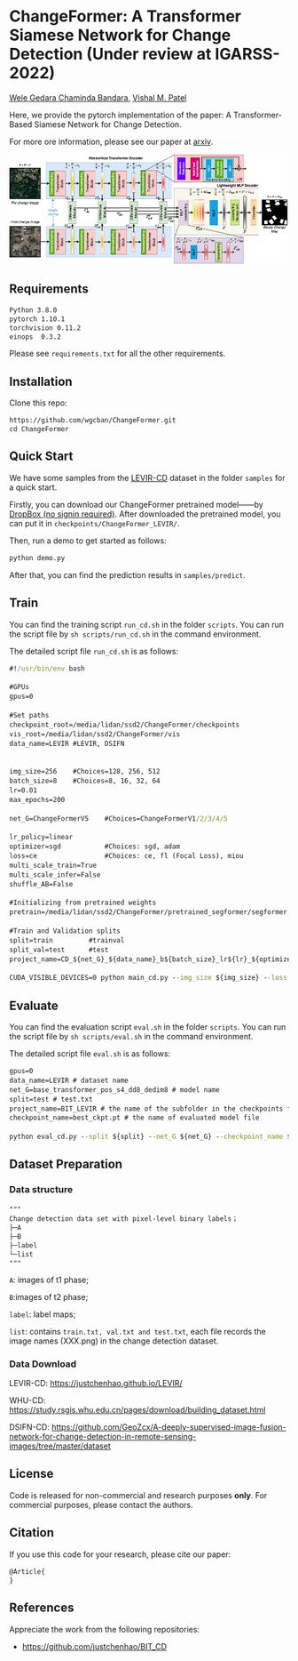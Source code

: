 # ChangeFormer: A Transformer Siamese Network for Change Detection (Under review at IGARSS-2022)

[Wele Gedara Chaminda Bandara](https://www.linkedin.com/in/chamindabandara/), [Vishal M. Patel](https://engineering.jhu.edu/vpatel36/sciencex_teams/vishalpatel/)


Here, we provide the pytorch implementation of the paper: A Transformer-Based Siamese Network for Change Detection.

For more ore information, please see our paper at [arxiv](). 

![image-20210228153142126](./images/IGARS_ChangeFormer.jpeg)

## Requirements

```
Python 3.8.0
pytorch 1.10.1
torchvision 0.11.2
einops  0.3.2
```

Please see `requirements.txt` for all the other requirements.

## Installation

Clone this repo:

```shell
https://github.com/wgcban/ChangeFormer.git
cd ChangeFormer
```

## Quick Start

We have some samples from the [LEVIR-CD](https://justchenhao.github.io/LEVIR/) dataset in the folder `samples` for a quick start.

Firstly, you can download our ChangeFormer pretrained model——by [DropBox (no signin required)](https://www.dropbox.com/sh/j1aufnnekp43o2c/AADDEBKRPfzm6JBT2ON_RGjpa?dl=0). After downloaded the pretrained model, you can put it in `checkpoints/ChangeFormer_LEVIR/`.

Then, run a demo to get started as follows:

```python
python demo.py 
```

After that, you can find the prediction results in `samples/predict`.

## Train

You can find the training script `run_cd.sh` in the folder `scripts`. You can run the script file by `sh scripts/run_cd.sh` in the command environment.

The detailed script file `run_cd.sh` is as follows:

```cmd
#!/usr/bin/env bash

#GPUs
gpus=0

#Set paths
checkpoint_root=/media/lidan/ssd2/ChangeFormer/checkpoints
vis_root=/media/lidan/ssd2/ChangeFormer/vis
data_name=LEVIR #LEVIR, DSIFN


img_size=256    #Choices=128, 256, 512
batch_size=8    #Choices=8, 16, 32, 64
lr=0.01         
max_epochs=200

net_G=ChangeFormerV5    #Choices=ChangeFormerV1/2/3/4/5

lr_policy=linear
optimizer=sgd           #Choices: sgd, adam
loss=ce                 #Choices: ce, fl (Focal Loss), miou
multi_scale_train=True
multi_scale_infer=False
shuffle_AB=False

#Initializing from pretrained weights
pretrain=/media/lidan/ssd2/ChangeFormer/pretrained_segformer/segformer.b2.512x512.ade.160k.pth

#Train and Validation splits
split=train         #trainval
split_val=test      #test
project_name=CD_${net_G}_${data_name}_b${batch_size}_lr${lr}_${optimizer}_${split}_${split_val}_${max_epochs}_${lr_policy}_${loss}_multi_train_${multi_scale_train}_multi_infer_${multi_scale_infer}_shuffle_AB_${shuffle_AB}_embed_dim_${embed_dim}

CUDA_VISIBLE_DEVICES=0 python main_cd.py --img_size ${img_size} --loss ${loss} --checkpoint_root ${checkpoint_root} --vis_root ${vis_root} --lr_policy ${lr_policy} --optimizer ${optimizer} --pretrain ${pretrain} --split ${split} --split_val ${split_val} --net_G ${net_G} --multi_scale_train ${multi_scale_train} --multi_scale_infer ${multi_scale_infer} --gpu_ids ${gpus} --max_epochs ${max_epochs} --project_name ${project_name} --batch_size ${batch_size} --shuffle_AB ${shuffle_AB} --data_name ${data_name}  --lr ${lr}
```

## Evaluate

You can find the evaluation script `eval.sh` in the folder `scripts`. You can run the script file by `sh scripts/eval.sh` in the command environment.

The detailed script file `eval.sh` is as follows:

```cmd
gpus=0
data_name=LEVIR # dataset name
net_G=base_transformer_pos_s4_dd8_dedim8 # model name 
split=test # test.txt
project_name=BIT_LEVIR # the name of the subfolder in the checkpoints folder 
checkpoint_name=best_ckpt.pt # the name of evaluated model file 

python eval_cd.py --split ${split} --net_G ${net_G} --checkpoint_name ${checkpoint_name} --gpu_ids ${gpus} --project_name ${project_name} --data_name ${data_name}
```

## Dataset Preparation

### Data structure

```
"""
Change detection data set with pixel-level binary labels；
├─A
├─B
├─label
└─list
"""
```

`A`: images of t1 phase;

`B`:images of t2 phase;

`label`: label maps;

`list`: contains `train.txt, val.txt and test.txt`, each file records the image names (XXX.png) in the change detection dataset.

### Data Download 

LEVIR-CD: https://justchenhao.github.io/LEVIR/

WHU-CD: https://study.rsgis.whu.edu.cn/pages/download/building_dataset.html

DSIFN-CD: https://github.com/GeoZcx/A-deeply-supervised-image-fusion-network-for-change-detection-in-remote-sensing-images/tree/master/dataset

## License

Code is released for non-commercial and research purposes **only**. For commercial purposes, please contact the authors.

## Citation

If you use this code for your research, please cite our paper:

```
@Article{
}
```

## References
Appreciate the work from the following repositories:

- https://github.com/justchenhao/BIT_CD 

